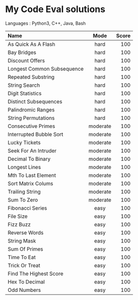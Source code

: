 # My Code Eval solutions
Languages : Python3, C++, Java, Bash

Name  | Mode | Score
:--|:-:|--:
As Quick As A Flash | hard | 100
Bay Bridges | hard | 100
Discount Offers | hard | 100
Longest Common Subsequence | hard | 100
Repeated Substring | hard | 100
String Search | hard | 100
Digit Statistics | hard | 100
Distinct Subsequences | hard | 100
Palindromic Ranges | hard | 100
String Permutations | hard | 100
Consecutive Primes | moderate | 100
Interrupted Bubble Sort | moderate | 100
Lucky Tickets | moderate | 100
Seek For An Intruder | moderate | 100
Decimal To Binary | moderate | 100
Longest Lines | moderate | 100
Mth To Last Element | moderate | 100
Sort Matrix Colums | moderate | 100
Trailing String | moderate | 100
Sum To Zero | moderate | 100
Fibonacci Series | easy | 100
File Size | easy | 100
Fizz Buzz | easy | 100
Reverse Words | easy | 100
String Mask | easy | 100
Sum Of Primes | easy | 100
Time To Eat | easy | 100
Trick Or Treat | easy | 100
Find The Highest Score | easy | 100
Hex To Decimal | easy | 100
Odd Numbers | easy | 100


